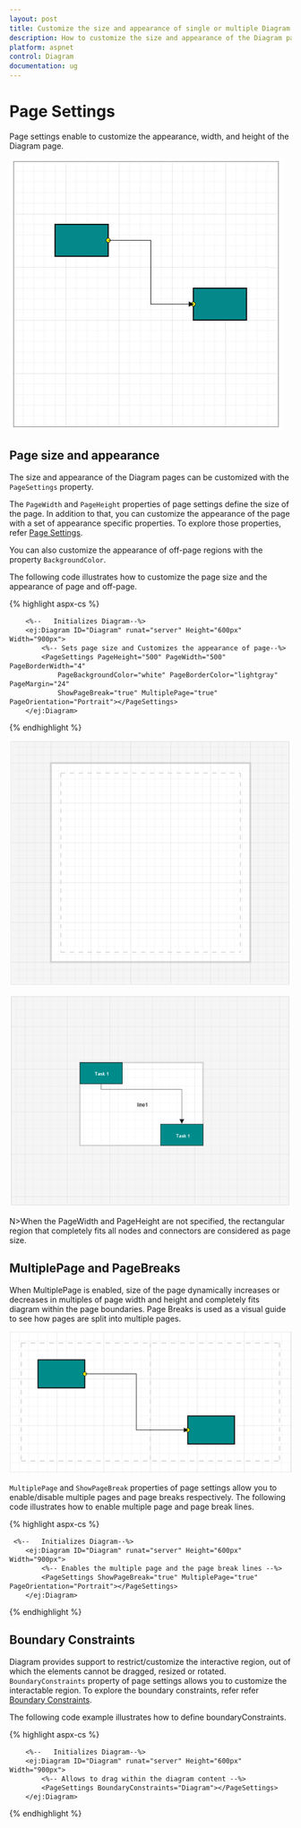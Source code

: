 ```yaml
---
layout: post
title: Customize the size and appearance of single or multiple Diagram pages
description: How to customize the size and appearance of the Diagram pages?
platform: aspnet
control: Diagram
documentation: ug
---
```



# Page Settings 

Page settings enable to customize the appearance, width, and height of the Diagram page.

![](/aspnet/Diagram/Page-Settings_images/Page-Settings_img1.png)

## Page size and appearance

The size and appearance of the Diagram pages can be customized with the `PageSettings` property. 

The `PageWidth` and `PageHeight` properties of page settings define the size of the page. In addition to that, you can customize the appearance of the page with a set of appearance specific properties.
To explore those properties, refer [Page Settings](http://help.syncfusion.com/cr/cref_files/aspnet/ejweb/Syncfusion.EJ~Syncfusion.JavaScript.DataVisualization.Models.Diagram.PageSettings_members.html "Page Settings").

You can also customize the appearance of off-page regions with the property `BackgroundColor`.

The following code illustrates how to customize the page size and the appearance of page and off-page.

{% highlight aspx-cs %}

        <%--   Initializes Diagram--%>
        <ej:Diagram ID="Diagram" runat="server" Height="600px" Width="900px">
            <%-- Sets page size and Customizes the appearance of page--%>
            <PageSettings PageHeight="500" PageWidth="500" PageBorderWidth="4"
                PageBackgroundColor="white" PageBorderColor="lightgray" PageMargin="24"
                ShowPageBreak="true" MultiplePage="true" PageOrientation="Portrait"></PageSettings>
        </ej:Diagram>
{% endhighlight %}


![](/aspnet/Diagram/Page-Settings_images/Page-Settings_img2.png)

![](/aspnet/Diagram/Page-Settings_images/Page-Settings_img3.png)

N>When the PageWidth and PageHeight are not specified, the rectangular region that completely fits all nodes and connectors are considered as page size.

## MultiplePage and PageBreaks

When MultiplePage is enabled, size of the page dynamically increases or decreases in multiples of page width and height and completely fits diagram within the page boundaries. Page Breaks is used as a visual guide to see how pages are split into multiple pages.

![](/aspnet/Diagram/Page-Settings_images/Page-Settings_img4.png)

`MultiplePage` and `ShowPageBreak` properties of page settings allow you to enable/disable multiple pages and page breaks respectively.
The following code illustrates how to enable multiple page and page break lines.

{% highlight aspx-cs %}

     <%--   Initializes Diagram--%>
        <ej:Diagram ID="Diagram" runat="server" Height="600px" Width="900px">
            <%-- Enables the multiple page and the page break lines --%>
            <PageSettings ShowPageBreak="true" MultiplePage="true" PageOrientation="Portrait"></PageSettings>
        </ej:Diagram>

{% endhighlight %}

## Boundary Constraints

 Diagram provides support to restrict/customize the interactive region, out of which the elements cannot be dragged, resized or rotated. 
 `BoundaryConstraints` property of page settings allows you to customize the interactable region. To explore the boundary constraints, refer refer [Boundary Constraints](http://help.syncfusion.com/cr/cref_files/aspnet/ejweb/Syncfusion.EJ~Syncfusion.JavaScript.DataVisualization.Models.Diagram.PageSettings~BoundaryConstraints.html "Boundary Constraints").

The following code example illustrates how to define boundaryConstraints.

{% highlight aspx-cs %}


        <%--   Initializes Diagram--%>
        <ej:Diagram ID="Diagram" runat="server" Height="600px" Width="900px">
            <%-- Allows to drag within the diagram content --%>
            <PageSettings BoundaryConstraints="Diagram"></PageSettings>
        </ej:Diagram>

    
{% endhighlight %}
